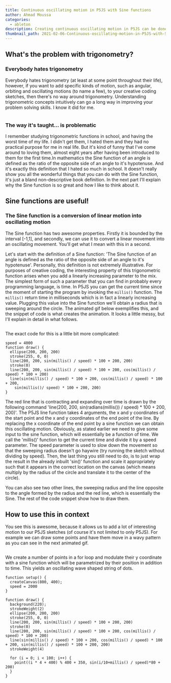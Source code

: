 ```yaml
---
title: Continuous oscillating motion in P5JS with Sine functions
author: Ahmad Moussa
categories:
  - ableton
description: Creating continuous oscillating motion in P5JS can be done via sine functions, in this blog post I explain how it's done and how it can be intuitively understood.
thumbnail_path: 2021-02-06-Continuous-oscillating-motion-in-P5JS-with-Sine-functions.png
---
```

<section>
<h2>What's the problem with trigonometry?</h2>
<h3>Everybody hates trigonometry</h3>

<p>Everybody hates trigonometry (at least at some point throughout their life), however, if you want to add specific kinds of motion, such as angular, orbiting and oscillating motions (to name a few), to your creative coding sketches, then there's no way around trigonometry. Understanding trigonometric concepts intuitively can go a long way in improving your problem solving skills. I know it did for me.</p>

<span class="image fit"><img src="https://gorillasun.de/assets/images/2021-02-06-Continuous-oscillating-motion-in-P5JS-with-Sine-functions/out.gif" alt="" /></span>

<h3> The way it's taught... is problematic</h3>

<p>I remember studying trigonometric functions in school, and having the worst time of my life. I didn't get them, I hated them and they had no practical purpose for me in real life. But it's kind of funny that I've come around to loving them, almost eight years after having been introduced to them for the first time.In mathematics the Sine function of an angle is defined as the ratio of the opposite side of an angle to it's hypotenuse. And it's exactly this definition that I hated so much in school. It doesn't really show you all the wonderful things that you can do with the Sine function, it's just a bland non-descriptive book definition. In the next part I'll explain why the Sine function is so great and how I like to think about it.</p>

<h2>Sine functions are useful!</h2>
<h3>The Sine function is a conversion of linear motion into oscillating motion</h3>

<p>The Sine function has two awesome properties. Firstly it is bounded by the interval [-1,1], and secondly, we can use it to convert a linear movement into an oscillating movement. You'll get what I mean with this in a second. </p>

<p>Let's start with the definition of a Sine function: 'The Sine function of an angle is defined as the ratio of the opposite side of an angle to it's hypotenuse'. Personally, this definition is not extremely illustrative. For purposes of creative coding, the interesting property of this trigonometric function arises when you add a linearly increasing parameter to the mix. The simplest form of such a parameter that you can find in probably every programming language, is time. In P5JS you can get the current time since the moment of starting the program by invoking the <code>millis()</code> function. The <code>millis()</code> return time in milliseconds which is in fact a linearly increasing value. Plugging this value into the Sine function we'll obtain a radius that is sweeping around the circle. The animated gif below exemplifies this, and the snippet of code is what creates the animation. It looks a little messy, but I'll explain in detail in what follows.</p>

<span class="image fit"><img src="https://gorillasun.de/assets/images/2021-02-06-Continuous-oscillating-motion-in-P5JS-with-Sine-functions/out.gif" alt="" /></span>

<p> The exact code for this is a little bit more complicated:</p>

<pre><code>speed = 4000
function draw() {
  ellipse(200, 200, 200)
  stroke(255, 0, 0)
  line(200, 200, sin(millis() / speed) * 100 + 200, 200)
  stroke(0)
  line(200, 200, sin(millis() / speed) * 100 + 200, cos(millis() / speed) * 100 + 200)
  line(sin(millis() / speed) * 100 + 200, cos(millis() / speed) * 100 + 200,
    sin(millis()/ speed) * 100 + 200, 200)
}
</code></pre>

<p> The red line that is contracting and expanding over time is drawn by the following command 'line(200, 200, sin(radians(millis()) / speed) * 100 + 200, 200)'. The P5JS line function takes 4 arguments, the x and y coordinates of the start point and the x and y coordinates of the end point of the line. By replacing the x coordinate of the end point by a sine function we can obtain this oscillating motion. Obviously, as stated earlier we need to give some input to the sine function, which will essentially be a function of time. We call the 'millis()' function to get the current time and divide it by a speed parameter. The speed parameter is used to slow down the movement so that the sweeping radius doesn't go haywire (try running the sketch without dividing by speed). Then, the last thing you still need to do, is to just wrap the result in the already inbuilt 'sin()' function and scale it appropriately such that it appears in the correct location on the canvas (which means multiply by the radius of the circle and translate it to the center of the circle).</p>

<p>You can also see two other lines, the sweeping radius and the line opposite to the angle formed by the radius and the red line, which is essentially the Sine. The rest of the code snippet show how to draw them.</p>

<h2>How to use this in context</h2>

<p>You see this is awesome, because it allows us to add a lot of interesting motion to our P5JS sketches (of course it's not limited to only P5JS). For example we can draw some points and have them move in a wavy pattern as you can see in the next animated gif.</p>

<span class="image fit"><img src="https://gorillasun.de/assets/images/2021-02-06-Continuous-oscillating-motion-in-P5JS-with-Sine-functions/out2.gif" alt="" /></span>

<p>We create a number of points in a for loop and modulate their y coordinate with a sine function which will be parametrized by their position in addition to time. This yields an oscillating wave shaped string of dots.</p>

<pre><code>function setup() {
  createCanvas(800, 400);
  speed = 2000
}

function draw() {
  background(220);
  strokeWeight(2)
  ellipse(200, 200, 200)
  stroke(255, 0, 0)
  line(200, 200, sin(millis() / speed) * 100 + 200, 200)
  stroke(0)
  line(200, 200, sin(millis() / speed) * 100 + 200, cos(millis() / speed) * 100 + 200)
  line(sin(millis() / speed) * 100 + 200, cos(millis() / speed) * 100 + 200, sin(millis() / speed) * 100 + 200, 200)
  strokeWeight(4)

  for (i = 0; i < 100; i++) {
    point((i * 4 + 400) % 400 + 350, sin(i/10+millis() / speed)*80 + 200)
  }
}
</code></pre>
</section>
